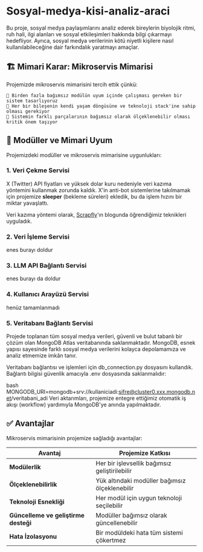 # Sosyal-medya-kisi-analiz-araci
Bu proje, sosyal medya paylaşımlarını analiz ederek bireylerin biyolojik ritmi, ruh hali, ilgi alanları ve sosyal etkileşimleri hakkında bilgi çıkarmayı hedefliyor. Ayrıca, sosyal medya verilerinin kötü niyetli kişilere nasıl kullanılabileceğine dair farkındalık yaratmayı amaçlar.  

## 🏗️ Mimari Karar: Mikroservis Mimarisi

Projemizde mikroservis mimarisini tercih ettik çünkü:
```
📌 Birden fazla bağımsız modülün uyum içinde çalışması gereken bir sistem tasarlıyoruz
📌 Her bir bileşenin kendi yaşam döngüsüne ve teknoloji stack'ine sahip olması gerekiyor
📌 Sistemin farklı parçalarının bağımsız olarak ölçeklenebilir olması kritik önem taşıyor
```

## 🧩 Modüller ve Mimari Uyum

Projemizdeki modüller ve mikroservis mimarisine uygunlukları:

### 1. **Veri Çekme Servisi**
X (Twitter) API fiyatları ve yüksek dolar kuru nedeniyle veri kazıma yöntemini kullanmak zorunda kaldık. X'in anti-bot sistemlerine takılmamak için projemize **sleeper** (bekleme süreleri) ekledik, bu da işlem hızını bir miktar yavaşlattı.  

Veri kazıma yöntemi olarak, [Scrapfly](https://scrapfly.io/blog/how-to-scrape-twitter/)'ın blogunda öğrendiğimiz teknikleri uyguladık.  

### 2. **Veri İşleme Servisi**
enes burayı doldur

### 3. **LLM API Bağlantı Servisi**
enes burayı da doldur

### 4. **Kullanıcı Arayüzü Servisi**
henüz tamamlanmadı

### 5. **Veritabanı Bağlantı Servisi**

Projede toplanan tüm sosyal medya verileri, güvenli ve bulut tabanlı bir çözüm olan MongoDB Atlas veritabanında saklanmaktadır. MongoDB, esnek yapısı sayesinde farklı sosyal medya verilerini kolayca depolamamıza ve analiz etmemize imkân tanır.

Veritabanı bağlantısı ve işlemleri için db_connection.py dosyasını kullandık. Bağlantı bilgisi güvenlik amacıyla .env dosyasında saklanmalıdır:

bash
MONGODB_URI=mongodb+srv://kullaniciadi:sifre@cluster0.xxx.mongodb.net/veritabani_adi
Veri aktarımları, projemize entegre ettiğimiz otomatik iş akışı (workflow) yardımıyla MongoDB'ye anında yapılmaktadır.


## ✅ Avantajlar

Mikroservis mimarisinin projemize sağladığı avantajlar:

| Avantaj | Projemize Katkısı |
|---------|------------------|
| **Modülerlik** | Her bir işlevsellik bağımsız geliştirilebilir |
| **Ölçeklenebilirlik** | Yük altındaki modüller bağımsız ölçeklenebilir |
| **Teknoloji Esnekliği** | Her modül için uygun teknoloji seçilebilir |
| **Güncelleme ve geliştirme desteği** | Modüller bağımsız olarak güncellenebilir |
| **Hata İzolasyonu** | Bir modüldeki hata tüm sistemi çökertmez |
